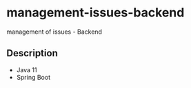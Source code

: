# management-issues-backend
management of issues - Backend

## Description
 - Java 11
 - Spring Boot

